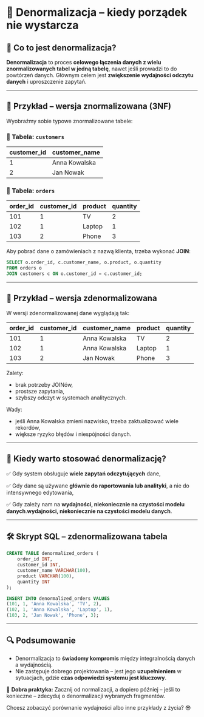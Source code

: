 # 🔁 Denormalizacja – kiedy porządek nie wystarcza

## 📘 Co to jest denormalizacja?

**Denormalizacja** to proces **celowego łączenia danych z wielu znormalizowanych tabel w jedną tabelę**, nawet jeśli prowadzi to do powtórzeń danych. Głównym celem jest **zwiększenie wydajności odczytu danych** i uproszczenie zapytań.

---

## 🧩 Przykład – wersja znormalizowana (3NF)

Wyobraźmy sobie typowe znormalizowane tabele:

### 👤 Tabela: `customers`
| customer_id | customer_name |
|-------------|----------------|
| 1           | Anna Kowalska  |
| 2           | Jan Nowak      |

### 🛒 Tabela: `orders`
| order_id | customer_id | product | quantity |
|----------|-------------|---------|----------|
| 101      | 1           | TV      | 2        |
| 102      | 1           | Laptop  | 1        |
| 103      | 2           | Phone   | 3        |

Aby pobrać dane o zamówieniach z nazwą klienta, trzeba wykonać **JOIN**:
```sql
SELECT o.order_id, c.customer_name, o.product, o.quantity
FROM orders o
JOIN customers c ON o.customer_id = c.customer_id;
```

---

## 🧾 Przykład – wersja zdenormalizowana

W wersji zdenormalizowanej dane wyglądają tak:

| order_id | customer_id | customer_name | product | quantity |
|----------|-------------|----------------|---------|----------|
| 101      | 1           | Anna Kowalska  | TV      | 2        |
| 102      | 1           | Anna Kowalska  | Laptop  | 1        |
| 103      | 2           | Jan Nowak      | Phone   | 3        |

Zalety:
- brak potrzeby JOINów,
- prostsze zapytania,
- szybszy odczyt w systemach analitycznych.

Wady:
- jeśli Anna Kowalska zmieni nazwisko, trzeba zaktualizować wiele rekordów,
- większe ryzyko błędów i niespójności danych.

---

## 🧠 Kiedy warto stosować denormalizację?

✅ Gdy system obsługuje **wiele zapytań odczytujących** dane,

✅ Gdy dane są używane **głównie do raportowania lub analityki**, a nie do intensywnego edytowania,

✅ Gdy zależy nam na **wydajności, niekoniecznie na czystości modelu danych**.**wydajności, niekoniecznie na czystości modelu danych**.

---

## 🛠️ Skrypt SQL – zdenormalizowana tabela
```sql
CREATE TABLE denormalized_orders (
    order_id INT,
    customer_id INT,
    customer_name VARCHAR(100),
    product VARCHAR(100),
    quantity INT
);

INSERT INTO denormalized_orders VALUES
(101, 1, 'Anna Kowalska', 'TV', 2),
(102, 1, 'Anna Kowalska', 'Laptop', 1),
(103, 2, 'Jan Nowak', 'Phone', 3);
```

---

## 🔍 Podsumowanie

- Denormalizacja to **świadomy kompromis** między integralnością danych a wydajnością.
- Nie zastępuje dobrego projektowania – jest jego **uzupełnieniem** w sytuacjach, gdzie **czas odpowiedzi systemu jest kluczowy**.

🧠 **Dobra praktyka:** Zacznij od normalizacji, a dopiero później – jeśli to konieczne – zdecyduj o denormalizacji wybranych fragmentów.

Chcesz zobaczyć porównanie wydajności albo inne przykłady z życia? 😎

